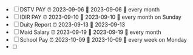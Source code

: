- [ ] DSTV PAY  ⏰ 2023-09-06 📅 2023-09-06 🔁 every month 
- [ ] IDIR PAY  ⏰ 2023-09-10 📅 2023-09-10 🔁 every month on Sunday 
- [ ] Duity Report  ⏰ 2023-09-13 📅 2023-09-13
- [ ] Maid Salary  ⏰ 2023-09-19 📅 2023-09-19 🔁 every month 
- [ ] School Pay  ⏰ 2023-10-09 📅 2023-10-09 🔁 every week on Monday 
- [ ] 
